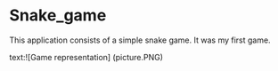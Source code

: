 # Snake_game

This application consists of a simple snake game. It was my first game.


text:![Game representation] (picture.PNG)
